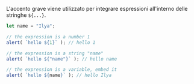 
L'accento grave viene utilizzato per integrare espressioni all'interno delle stringhe `${...}`.

```js run
let name = "Ilya";

// the expression is a number 1
alert( `hello ${1}` ); // hello 1

// the expression is a string "name"
alert( `hello ${"name"}` ); // hello name

// the expression is a variable, embed it
alert( `hello ${name}` ); // hello Ilya
```
